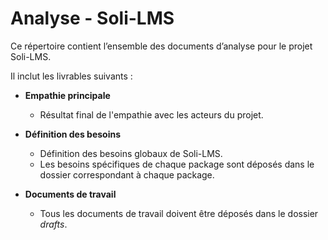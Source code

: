 # Analyse - Soli-LMS

Ce répertoire contient l’ensemble des documents d’analyse pour le projet Soli-LMS.

Il inclut les livrables suivants :

- **Empathie principale**  
  - Résultat final de l'empathie avec les acteurs du projet.
  
- **Définition des besoins**  
  - Définition des besoins globaux de Soli-LMS.
  - Les besoins spécifiques de chaque package sont déposés dans le dossier correspondant à chaque package.

- **Documents de travail**  
  - Tous les documents de travail doivent être déposés dans le dossier *drafts*.